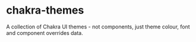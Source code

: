# chakra-themes
A collection of Chakra UI themes - not components, just theme colour, font and component overrides data.
